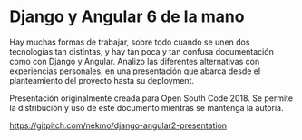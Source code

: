 # Django y Angular 6 de la mano

Hay muchas formas de trabajar, sobre todo cuando se unen dos tecnologías tan distintas, y hay tan poca y tan 
confusa documentación como con Django y Angular. Analizo las diferentes alternativas con experiencias personales, 
en una presentación que abarca desde el planteamiento del proyecto hasta su deployment.

Presentación originalmente creada para Open South Code 2018. Se permite la distribución y uso de este documento 
mientras se mantenga la autoría.

https://gitpitch.com/nekmo/django-angular2-presentation

